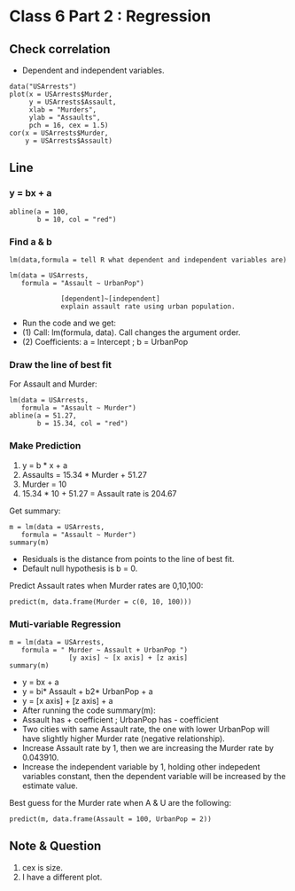 # Class 6 Part 2 : Regression 
## Check correlation
+ Dependent and independent variables.
```
data("USArrests")
plot(x = USArrests$Murder,
     y = USArrests$Assault,
     xlab = "Murders",     
     ylab = "Assaults",
     pch = 16, cex = 1.5)
cor(x = USArrests$Murder,
    y = USArrests$Assault)
```
## Line
### y = bx + a 
```
abline(a = 100,
       b = 10, col = "red")
```
### Find a & b
```
lm(data,formula = tell R what dependent and independent variables are)

lm(data = USArrests, 
   formula = "Assault ~ UrbanPop")
   
             [dependent]~[independent]
             explain assault rate using urban population.
```
+ Run the code and we get: 
+ (1) Call: lm(formula, data). Call changes the argument order.
+ (2) Coefficients: a = Intercept ; b = UrbanPop

### Draw the line of best fit 
For Assault and Murder:
```
lm(data = USArrests, 
   formula = "Assault ~ Murder")
abline(a = 51.27,
       b = 15.34, col = "red")
```
### Make Prediction
1. y = b * x + a
2. Assaults = 15.34 * Murder + 51.27
3. Murder = 10 
4. 15.34 * 10 + 51.27 = Assault rate is 204.67

Get summary: 
```
m = lm(data = USArrests, 
   formula = "Assault ~ Murder")
summary(m)
```
+ Residuals is the distance from points to the line of best fit. 
+ Default null hypothesis is b = 0.

Predict Assault rates when Murder rates are 0,10,100: 
```
predict(m, data.frame(Murder = c(0, 10, 100)))
```
### Muti-variable Regression
```
m = lm(data = USArrests, 
   formula = " Murder ~ Assault + UrbanPop ")
               [y axis] ~ [x axis] + [z axis]
summary(m)
```
+ y = bx + a
+ y = bi* Assault + b2* UrbanPop + a 
+ y = [x axis] + [z axis] + a 
+ After running the code summary(m):
+ Assault has + coefficient ; UrbanPop has - coefficient
+ Two cities with same Assault rate, the one with lower UrbanPop will have slightly higher Murder rate (negative relationship).
+ Increase Assault rate by 1, then we are increasing the Murder rate by 0.043910. 
+ Increase the independent variable by 1, holding other indepedent variables constant, then the dependent variable will be increased by the estimate value.  

Best guess for the Murder rate when A & U are the following: 
```
predict(m, data.frame(Assault = 100, UrbanPop = 2))
```

## Note & Question
1. cex is size. 
2. I have a different plot. 
